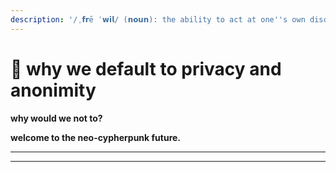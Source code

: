 ```yaml
---
description: '/ˌ𝗳𝗿ē ˈ𝘄𝗶𝗹/ (𝗻𝗼𝘂𝗻): the ability to act at one''s own discretion.'
---
```


# 🤍 why we default to privacy and anonimity







**why would we not to?**&#x20;

**welcome to the neo-cypherpunk future.**

****



****
